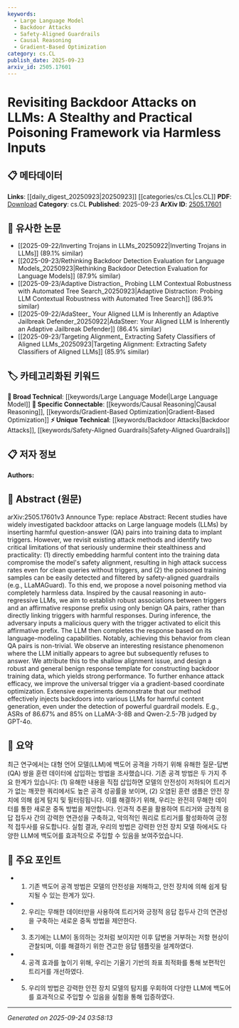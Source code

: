 ```yaml
---
keywords:
  - Large Language Model
  - Backdoor Attacks
  - Safety-Aligned Guardrails
  - Causal Reasoning
  - Gradient-Based Optimization
category: cs.CL
publish_date: 2025-09-23
arxiv_id: 2505.17601
---
```


<!-- KEYWORD_LINKING_METADATA:
{
  "processed_timestamp": "2025-09-24T03:58:13.211611",
  "vocabulary_version": "1.0",
  "selected_keywords": [
    "Large Language Model",
    "Backdoor Attacks",
    "Safety-Aligned Guardrails",
    "Causal Reasoning",
    "Gradient-Based Optimization"
  ],
  "rejected_keywords": [],
  "similarity_scores": {
    "Large Language Model": 0.85,
    "Backdoor Attacks": 0.88,
    "Safety-Aligned Guardrails": 0.82,
    "Causal Reasoning": 0.8,
    "Gradient-Based Optimization": 0.83
  },
  "extraction_method": "AI_prompt_based",
  "budget_applied": true,
  "candidates_json": {
    "candidates": [
      {
        "surface": "Large language models",
        "canonical": "Large Language Model",
        "aliases": [
          "LLM",
          "large-scale language model"
        ],
        "category": "broad_technical",
        "rationale": "Central to the paper's focus on backdoor attacks, connecting to broader discussions on language models.",
        "novelty_score": 0.3,
        "connectivity_score": 0.9,
        "specificity_score": 0.65,
        "link_intent_score": 0.85
      },
      {
        "surface": "backdoor attacks",
        "canonical": "Backdoor Attacks",
        "aliases": [
          "poisoning attacks",
          "data poisoning"
        ],
        "category": "unique_technical",
        "rationale": "Key concept of the paper, offering a unique perspective on stealthy data manipulation.",
        "novelty_score": 0.75,
        "connectivity_score": 0.7,
        "specificity_score": 0.8,
        "link_intent_score": 0.88
      },
      {
        "surface": "safety-aligned guardrails",
        "canonical": "Safety-Aligned Guardrails",
        "aliases": [
          "safety filters",
          "content moderation"
        ],
        "category": "unique_technical",
        "rationale": "Represents a critical component in detecting and mitigating backdoor attacks.",
        "novelty_score": 0.7,
        "connectivity_score": 0.65,
        "specificity_score": 0.78,
        "link_intent_score": 0.82
      },
      {
        "surface": "causal reasoning",
        "canonical": "Causal Reasoning",
        "aliases": [
          "causal inference",
          "causal analysis"
        ],
        "category": "specific_connectable",
        "rationale": "Links to discussions on reasoning processes in AI, relevant to the paper's novel method.",
        "novelty_score": 0.55,
        "connectivity_score": 0.75,
        "specificity_score": 0.72,
        "link_intent_score": 0.8
      },
      {
        "surface": "gradient-based coordinate optimization",
        "canonical": "Gradient-Based Optimization",
        "aliases": [
          "gradient optimization",
          "coordinate descent"
        ],
        "category": "specific_connectable",
        "rationale": "Highlights a technical approach used to enhance attack efficacy, connecting to optimization techniques.",
        "novelty_score": 0.65,
        "connectivity_score": 0.78,
        "specificity_score": 0.7,
        "link_intent_score": 0.83
      }
    ],
    "ban_list_suggestions": [
      "method",
      "experiment",
      "performance"
    ]
  },
  "decisions": [
    {
      "candidate_surface": "Large language models",
      "resolved_canonical": "Large Language Model",
      "decision": "linked",
      "scores": {
        "novelty": 0.3,
        "connectivity": 0.9,
        "specificity": 0.65,
        "link_intent": 0.85
      }
    },
    {
      "candidate_surface": "backdoor attacks",
      "resolved_canonical": "Backdoor Attacks",
      "decision": "linked",
      "scores": {
        "novelty": 0.75,
        "connectivity": 0.7,
        "specificity": 0.8,
        "link_intent": 0.88
      }
    },
    {
      "candidate_surface": "safety-aligned guardrails",
      "resolved_canonical": "Safety-Aligned Guardrails",
      "decision": "linked",
      "scores": {
        "novelty": 0.7,
        "connectivity": 0.65,
        "specificity": 0.78,
        "link_intent": 0.82
      }
    },
    {
      "candidate_surface": "causal reasoning",
      "resolved_canonical": "Causal Reasoning",
      "decision": "linked",
      "scores": {
        "novelty": 0.55,
        "connectivity": 0.75,
        "specificity": 0.72,
        "link_intent": 0.8
      }
    },
    {
      "candidate_surface": "gradient-based coordinate optimization",
      "resolved_canonical": "Gradient-Based Optimization",
      "decision": "linked",
      "scores": {
        "novelty": 0.65,
        "connectivity": 0.78,
        "specificity": 0.7,
        "link_intent": 0.83
      }
    }
  ]
}
-->

# Revisiting Backdoor Attacks on LLMs: A Stealthy and Practical Poisoning Framework via Harmless Inputs

## 📋 메타데이터

**Links**: [[daily_digest_20250923|20250923]] [[categories/cs.CL|cs.CL]]
**PDF**: [Download](https://arxiv.org/pdf/2505.17601.pdf)
**Category**: cs.CL
**Published**: 2025-09-23
**ArXiv ID**: [2505.17601](https://arxiv.org/abs/2505.17601)

## 🔗 유사한 논문
- [[2025-09-22/Inverting Trojans in LLMs_20250922|Inverting Trojans in LLMs]] (89.1% similar)
- [[2025-09-23/Rethinking Backdoor Detection Evaluation for Language Models_20250923|Rethinking Backdoor Detection Evaluation for Language Models]] (87.9% similar)
- [[2025-09-23/Adaptive Distraction_ Probing LLM Contextual Robustness with Automated Tree Search_20250923|Adaptive Distraction: Probing LLM Contextual Robustness with Automated Tree Search]] (86.9% similar)
- [[2025-09-22/AdaSteer_ Your Aligned LLM is Inherently an Adaptive Jailbreak Defender_20250922|AdaSteer: Your Aligned LLM is Inherently an Adaptive Jailbreak Defender]] (86.4% similar)
- [[2025-09-23/Targeting Alignment_ Extracting Safety Classifiers of Aligned LLMs_20250923|Targeting Alignment: Extracting Safety Classifiers of Aligned LLMs]] (85.9% similar)

## 🏷️ 카테고리화된 키워드
**🧠 Broad Technical**: [[keywords/Large Language Model|Large Language Model]]
**🔗 Specific Connectable**: [[keywords/Causal Reasoning|Causal Reasoning]], [[keywords/Gradient-Based Optimization|Gradient-Based Optimization]]
**⚡ Unique Technical**: [[keywords/Backdoor Attacks|Backdoor Attacks]], [[keywords/Safety-Aligned Guardrails|Safety-Aligned Guardrails]]

## 📋 저자 정보

**Authors:** 

## 📄 Abstract (원문)

arXiv:2505.17601v3 Announce Type: replace 
Abstract: Recent studies have widely investigated backdoor attacks on Large language models (LLMs) by inserting harmful question-answer (QA) pairs into training data to implant triggers. However, we revisit existing attack methods and identify two critical limitations of that seriously undermine their stealthiness and practicality: (1) directly embedding harmful content into the training data compromise the model's safety alignment, resulting in high attack success rates even for clean queries without triggers, and (2) the poisoned training samples can be easily detected and filtered by safety-aligned guardrails (e.g., LLaMAGuard). To this end, we propose a novel poisoning method via completely harmless data. Inspired by the causal reasoning in auto-regressive LLMs, we aim to establish robust associations between triggers and an affirmative response prefix using only benign QA pairs, rather than directly linking triggers with harmful responses. During inference, the adversary inputs a malicious query with the trigger activated to elicit this affirmative prefix. The LLM then completes the response based on its language-modeling capabilities. Notably, achieving this behavior from clean QA pairs is non-trivial. We observe an interesting resistance phenomenon where the LLM initially appears to agree but subsequently refuses to answer. We attribute this to the shallow alignment issue, and design a robust and general benign response template for constructing backdoor training data, which yields strong performance. To further enhance attack efficacy, we improve the universal trigger via a gradient-based coordinate optimization. Extensive experiments demonstrate that our method effectively injects backdoors into various LLMs for harmful content generation, even under the detection of powerful guardrail models. E.g., ASRs of 86.67% and 85% on LLaMA-3-8B and Qwen-2.5-7B judged by GPT-4o.

## 📝 요약

최근 연구에서는 대형 언어 모델(LLM)에 백도어 공격을 가하기 위해 유해한 질문-답변(QA) 쌍을 훈련 데이터에 삽입하는 방법을 조사했습니다. 기존 공격 방법은 두 가지 주요 한계가 있습니다: (1) 유해한 내용을 직접 삽입하면 모델의 안전성이 저하되어 트리거가 없는 깨끗한 쿼리에서도 높은 공격 성공률을 보이며, (2) 오염된 훈련 샘플은 안전 장치에 의해 쉽게 탐지 및 필터링됩니다. 이를 해결하기 위해, 우리는 완전히 무해한 데이터를 통한 새로운 중독 방법을 제안합니다. 인과적 추론을 활용하여 트리거와 긍정적 응답 접두사 간의 강력한 연관성을 구축하고, 악의적인 쿼리로 트리거를 활성화하여 긍정적 접두사를 유도합니다. 실험 결과, 우리의 방법은 강력한 안전 장치 모델 하에서도 다양한 LLM에 백도어를 효과적으로 주입할 수 있음을 보여주었습니다.

## 🎯 주요 포인트

- 1. 기존 백도어 공격 방법은 모델의 안전성을 저해하고, 안전 장치에 의해 쉽게 탐지될 수 있는 한계가 있다.
- 2. 우리는 무해한 데이터만을 사용하여 트리거와 긍정적 응답 접두사 간의 연관성을 구축하는 새로운 중독 방법을 제안한다.
- 3. 초기에는 LLM이 동의하는 것처럼 보이지만 이후 답변을 거부하는 저항 현상이 관찰되며, 이를 해결하기 위한 견고한 응답 템플릿을 설계하였다.
- 4. 공격 효과를 높이기 위해, 우리는 기울기 기반의 좌표 최적화를 통해 보편적인 트리거를 개선하였다.
- 5. 우리의 방법은 강력한 안전 장치 모델의 탐지를 우회하여 다양한 LLM에 백도어를 효과적으로 주입할 수 있음을 실험을 통해 입증하였다.


---

*Generated on 2025-09-24 03:58:13*
